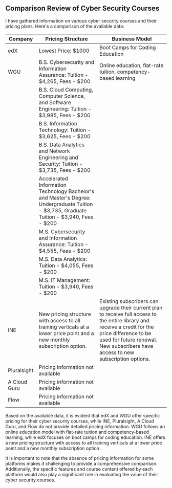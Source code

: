 ## Comparison Review of Cyber Security Courses

I have gathered information on various cyber security courses and their pricing plans. Here's a comparison of the available data:

| Company           | Pricing Structure                                                                                   | Business Model                                      |
|-------------------|-----------------------------------------------------------------------------------------------------|-----------------------------------------------------|
| edX               | Lowest Price: $1000                                                                                 | Boot Camps for Coding Education                      |
| WGU               | B.S. Cybersecurity and Information Assurance: Tuition - $4,265, Fees - $200                           | Online education, flat-rate tuition, competency-based learning |
|                   | B.S. Cloud Computing, Computer Science, and Software Engineering: Tuition - $3,985, Fees - $200     |                                                     |
|                   | B.S. Information Technology: Tuition - $3,625, Fees - $200                                           |                                                     |
|                   | B.S. Data Analytics and Network Engineering and Security: Tuition - $3,735, Fees - $200              |                                                     |
|                   | Accelerated Information Technology Bachelor's and Master's Degree: Undergraduate Tuition - $3,735, Graduate Tuition - $3,940, Fees - $200 |                                                     |
|                   | M.S. Cybersecurity and Information Assurance: Tuition - $4,555, Fees - $200                           |                                                     |
|                   | M.S. Data Analytics: Tuition - $4,055, Fees - $200                                                     |                                                     |
|                   | M.S. IT Management: Tuition - $3,940, Fees - $200                                                       |                                                     |
| INE               | New pricing structure with access to all training verticals at a lower price point and a new monthly subscription option. | Existing subscribers can upgrade their current plan to receive full access to the entire library and receive a credit for the price difference to be used for future renewal. New subscribers have access to new subscription options. |
| Pluralsight       | Pricing information not available                                                                     |                                                     |
| A Cloud Guru      | Pricing information not available                                                                     |                                                     |
| Flow              | Pricing information not available                                                                     |                                                     |

Based on the available data, it is evident that edX and WGU offer specific pricing for their cyber security courses, while INE, Pluralsight, A Cloud Guru, and Flow do not provide detailed pricing information. WGU follows an online education model with flat-rate tuition and competency-based learning, while edX focuses on boot camps for coding education. INE offers a new pricing structure with access to all training verticals at a lower price point and a new monthly subscription option.

It is important to note that the absence of pricing information for some platforms makes it challenging to provide a comprehensive comparison. Additionally, the specific features and course content offered by each platform would also play a significant role in evaluating the value of their cyber security courses.
